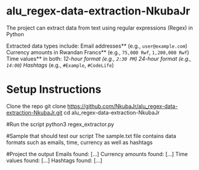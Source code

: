 # alu_regex-data-extraction-NkubaJr

The project can extract data from text using regular expressions (Regex) in Python

Extracted data types include:
Email addresses** (e.g., `user@example.com`)
Currency amounts in Rwandan Francs** (e.g., `75,000 Rwf`, `1,200,000 Rwf`)
Time values** in both:
   *12-hour format (e.g., `2:30 PM`)
  *24-hour format (e.g., `14:00`)
Hashtags** (e.g., `#Example`, `#CodeLife`)

# Setup Instructions 
Clone the repo
git clone https://github.com/NkubaJr/alu_regex-data-extraction-NkubaJr.git
cd alu_regex-data-extraction-NkubaJr

#Run the script
python3 regex_extractor.py

#Sample that should test our script
The sample.txt file contains data formats such as emails, time, currency as well as hashtags

#Project the output
Emails found: [...]
Currency amounts found: [...]
Time values found: [...]
Hashtags found: [...]

